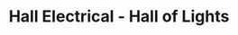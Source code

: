 ---
title: "Hall Electrical - Hall of Lights"
url: /dublin/hall-electrical-hall-of-lights/
shop: electrical
---